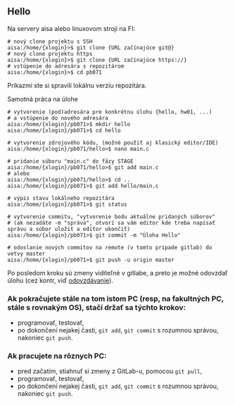 ## Hello

Na servery aisa alebo linuxovom stroji na FI:
```
# nový clone projektu s SSH
aisa:/home/{xlogin}>$ git clone {URL začínajúce git@}
# nový clone projektu https
aisa:/home/{xlogin}>$ git clone {URL začínajúce https://}
# vstúpenie do adresára s repozitárom
aisa:/home/{xlogin}>$ cd pb071
```
Príkazmi ste si spravili lokálnu verziu repozitára.


Samotná práca na úlohe
```
# vytvorenie (pod)adresára pre konkrétnu úlohu {hello, hw01, ...)
# a vstúpenie do nového adresára
aisa:/home/{xlogin}/pb071>$ mkdir hello
aisa:/home/{xlogin}/pb071>$ cd hello

# vytvorenie zdrojového kódu, (možné použiť aj klasický editor/IDE)
aisa:/home/{xlogin}/pb071/hello>$ nano main.c

# pridanie súboru "main.c" do fázy STAGE
aisa:/home/{xlogin}/pb071/hello>$ git add main.c
# alebo
aisa:/home/{xlogin}/pb071/hello>$ cd ..
aisa:/home/{xlogin}/pb071>$ git add hello/main.c

# výpis stavu lokálneho repozitára
aisa:/home/{xlogin}/pb071>$ git status

# vytvorenie commitu, "vytvorenie bodu aktuálne pridaných súborov"
# (ak nezadáte -m "správa", otvorí sa vám editor kde treba napísať správu a súbor uložit a editor ukončiť)
aisa:/home/{xlogin}/pb071>$ git commit -m "Úloha Hello"

# odoslanie nových commitov na remote (v tomto prípade gitlab) do vetvy master
aisa:/home/{xlogin}/pb071>$ git push -u origin master
```

Po posledom kroku sú zmeny viditeľné v gitlabe, a preto je možné odovzdať úlohu (cez kontr, viď [odovzdávanie](../ssh/linux.html)).

### Ak pokračujete stále na tom istom PC (resp, na fakultných PC, stále s rovnakým OS), stačí držať sa týchto krokov:
* programovať, testovať,
* po dokončení nejakej časti, `git add`, `git commit` s rozumnou správou, nakoniec `git push`.


### Ak pracujete na rôznych PC:
* pred začatím, stiahnuť si zmeny z GitLab-u, pomocou `git pull`,
* programovať, testovať,
* po dokončení nejakej časti, `git add`, `git commit` s rozumnou správou, nakoniec `git push`.


